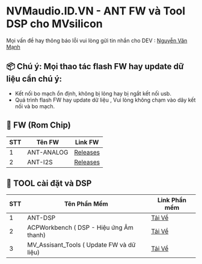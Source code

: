 # NVMaudio.ID.VN  - ANT  FW và Tool DSP cho MVsilicon
Mọi vấn đề hay thông báo lỗi vui lòng gửi tin nhắn cho DEV : [Nguyễn Văn Mạnh](https://www.facebook.com/NvmAudio)

## 📦 Chú ý:  Mọi thao tác flash FW hay update dữ liệu cần chú ý:
- Kết nối bo mạch ổn định, không bị lỏng hay bị ngắt kết nối usb.
- Quá trình flash FW hay update dữ liệu , Vui lòng không chạm vào dây kết nối và bo mạch.

## 🔧 FW (Rom Chip)

| STT | Tên FW     | Link FW                                                |
|-----|------------|--------------------------------------------------------|
| 1   | ANT-ANALOG | [Releases](https://github.com/ten-cua-ban/ten-repo/releases) |
| 2   | ANT-I2S    | [Releases](https://github.com/ten-cua-ban/ten-repo/releases) |


## 🚀 TOOL cài đặt và DSP

| STT | Tên Phần Mềm           | Link Phần mềm                                          |
|-----|------------------------|--------------------------------------------------------|
| 1   | ANT-DSP                 | [Tải Về](https://github.com/ten-cua-ban/ten-repo/releases) |
| 2   | ACPWorkbench      ( DSP - Hiệu ứng Âm thanh)      | [Tải Về](https://github.com/ten-cua-ban/ten-repo/releases) |
| 3   | MV_Assisant_Tools ( Update FW và dữ liệu)         | [Tải Về](https://github.com/ten-cua-ban/ten-repo/releases) |


